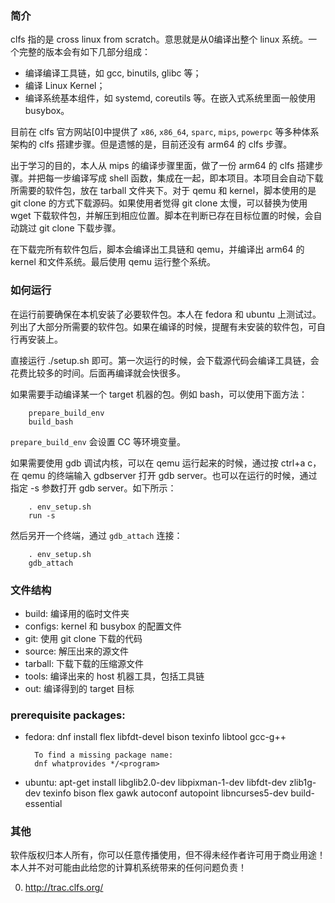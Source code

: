 ### 简介

clfs 指的是 cross linux from scratch。意思就是从0编译出整个 linux 系统。一个完整的版本会有如下几部分组成：

- 编译编译工具链，如 gcc, binutils, glibc 等；
- 编译 Linux Kernel；
- 编译系统基本组件，如 systemd, coreutils 等。在嵌入式系统里面一般使用 busybox。

目前在 clfs 官方网站[0]中提供了 `x86`, `x86_64`, `sparc`, `mips`, `powerpc` 等多种体系架构的 clfs 搭建步骤。但是遗憾的是，目前还没有 arm64 的 clfs 步骤。

出于学习的目的，本人从 mips 的编译步骤里面，做了一份 arm64 的 clfs 搭建步骤。并把每一步编译写成 shell 函数，集成在一起，即本项目。本项目会自动下载所需要的软件包，放在 tarball 文件夹下。对于 qemu 和 kernel，脚本使用的是 git clone 的方式下载源码。如果使用者觉得 git clone 太慢，可以替换为使用 wget 下载软件包，并解压到相应位置。脚本在判断已存在目标位置的时候，会自动跳过 git clone 下载步骤。

在下载完所有软件包后，脚本会编译出工具链和 qemu，并编译出 arm64 的 kernel 和文件系统。最后使用 qemu 运行整个系统。

### 如何运行

在运行前要确保在本机安装了必要软件包。本人在 fedora 和 ubuntu 上测试过。列出了大部分所需要的软件包。如果在编译的时候，提醒有未安装的软件包，可自行再安装上。

直接运行 ./setup.sh 即可。第一次运行的时候，会下载源代码会编译工具链，会花费比较多的时间。后面再编译就会快很多。

如果需要手动编译某一个 target 机器的包。例如 bash，可以使用下面方法：

        prepare_build_env
        build_bash

`prepare_build_env` 会设置 CC 等环境变量。

如果需要使用 gdb 调试内核，可以在 qemu 运行起来的时候，通过按 ctrl+a c，在 qemu 的终端输入 gdbserver 打开 gdb server。也可以在运行的时候，通过指定 -s 参数打开 gdb server。如下所示：

        . env_setup.sh
        run -s

然后另开一个终端，通过 `gdb_attach` 连接：

        . env_setup.sh
        gdb_attach

### 文件结构

- build: 编译用的临时文件夹
- configs: kernel 和 busybox 的配置文件
- git: 使用 git clone 下载的代码
- source: 解压出来的源文件
- tarball: 下载下载的压缩源文件
- tools: 编译出来的 host 机器工具，包括工具链
- out: 编译得到的 target 目标

### prerequisite packages:

- fedora:
    dnf install flex libfdt-devel bison texinfo libtool gcc-g++

        To find a missing package name:
        dnf whatprovides */<program>

- ubuntu:
    apt-get install libglib2.0-dev libpixman-1-dev libfdt-dev zlib1g-dev texinfo bison flex gawk autoconf autopoint libncurses5-dev build-essential


### 其他

软件版权归本人所有，你可以任意传播使用，但不得未经作者许可用于商业用途！本人并不对可能由此给您的计算机系统带来的任何问题负责！

0. http://trac.clfs.org/
